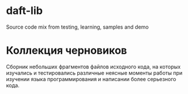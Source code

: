 # daft-lib
Source code mix  from testing, learning, samples and demo

# Коллекция черновиков
Сборник небольших фрагментов файлов исходного кода, на которых изучались и тестировались различные неясные моменты работы при изучении языка программирования и написании более серьезного кода.
